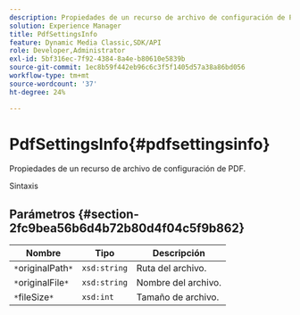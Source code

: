 ```yaml
---
description: Propiedades de un recurso de archivo de configuración de PDF.
solution: Experience Manager
title: PdfSettingsInfo
feature: Dynamic Media Classic,SDK/API
role: Developer,Administrator
exl-id: 5bf316ec-7f92-4384-8a4e-b80610e5839b
source-git-commit: 1ec8b59f442eb96c6c3f5f1405d57a38a86bd056
workflow-type: tm+mt
source-wordcount: '37'
ht-degree: 24%

---
```


# PdfSettingsInfo{#pdfsettingsinfo}

Propiedades de un recurso de archivo de configuración de PDF.

Sintaxis

## Parámetros {#section-2fc9bea56b6d4b72b80d4f04c5f9b862}

| Nombre | Tipo | Descripción |
|---|---|---|
| `*`originalPath`*` | `xsd:string` | Ruta del archivo. |
| `*`originalFile`*` | `xsd:string` | Nombre del archivo. |
| `*`fileSize`*` | `xsd:int` | Tamaño de archivo. |
